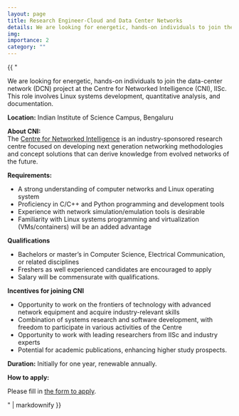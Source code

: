 ```yaml
---
layout: page
title: Research Engineer-Cloud and Data Center Networks
details: We are looking for energetic, hands-on individuals to join the data-center network (DCN) project at the Centre for Networked Intelligence (CNI), IISc. This role involves Linux systems development, quantitative analysis, and documentation. 
img: 
importance: 2
category: ""
---
```


<div>{{ "


We are looking for energetic, hands-on individuals to join the data-center network (DCN) project at the Centre for Networked Intelligence (CNI), IISc. This role involves Linux systems development, quantitative analysis, and documentation. 

**Location:** Indian Institute of Science Campus, Bengaluru

**About CNI:**<br>
The [Centre for Networked Intelligence](https://cni.iisc.ac.in/) is an industry-sponsored research centre focused on developing next generation networking methodologies and concept solutions that can derive knowledge from evolved networks of the future.  

**Requirements:**

*  A strong understanding of computer networks and Linux operating system 
*  Proficiency in C/C++ and Python programming and development tools 
*  Experience with network simulation/emulation tools is desirable
*  Familiarity with Linux systems programming and virtualization (VMs/containers) will be an added advantage 

**Qualifications** 

*  Bachelors or master’s in Computer Science, Electrical Communication, or related disciplines 
*  Freshers as well experienced candidates are encouraged to apply
*  Salary will be commensurate with qualifications.

**Incentives for joining CNI**<br>

*  Opportunity to work on the frontiers of technology with advanced network equipment and acquire industry-relevant skills 
*  Combination of systems research and software development, with freedom to participate in various activities of the Centre 
*  Opportunity to work with leading researchers from IISc and industry experts 
*  Potential for academic publications, enhancing higher study prospects. 

**Duration:** Initially for one year, renewable annually.

**How to apply:**

Please fill in [the form to apply](https://forms.gle/q6sMPHAGzqVLw3ZF8).


" | markdownify }}</div>